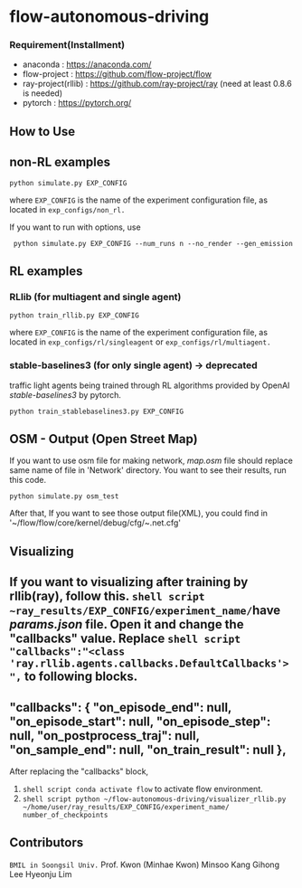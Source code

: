# flow-autonomous-driving

### Requirement(Installment)

- anaconda : https://anaconda.com/
- flow-project : https://github.com/flow-project/flow
- ray-project(rllib) : https://github.com/ray-project/ray (need at least 0.8.6 is needed)
- pytorch : https://pytorch.org/
## How to Use

## non-RL examples

```shell script
python simulate.py EXP_CONFIG
```

where `EXP_CONFIG` is the name of the experiment configuration file, as located in `exp_configs/non_rl.`

If you want to run with options, use
```shell script
 python simulate.py EXP_CONFIG --num_runs n --no_render --gen_emission
```

## RL examples

### RLlib (for multiagent and single agent)

```shell script
python train_rllib.py EXP_CONFIG
```

where `EXP_CONFIG` is the name of the experiment configuration file, as located in `exp_configs/rl/singleagent` or `exp_configs/rl/multiagent.`

### stable-baselines3 (for only single agent) -> deprecated

traffic light agents being trained through RL algorithms provided by OpenAI _stable-baselines3_ by pytorch.

```shell script
python train_stablebaselines3.py EXP_CONFIG
```

## OSM - Output (Open Street Map)

If you want to use osm file for making network, _map.osm_ file should replace same name of file in 'Network' directory.
You want to see their results, run this code.

```shell script
python simulate.py osm_test
```

After that, If you want to see those output file(XML), you could find in '~/flow/flow/core/kernel/debug/cfg/~.net.cfg'


## Visualizing
If you want to visualizing after training by rllib(ray), follow this.
```shell script ~ray_results/EXP_CONFIG/experiment_name/```have _params.json_ file.
Open it and change the "callbacks" value.
Replace ```shell script "callbacks":"<class 'ray.rllib.agents.callbacks.DefaultCallbacks'>",``` to following blocks.
---------------
"callbacks": {
    "on_episode_end": null,
    "on_episode_start": null,
    "on_episode_step": null,
    "on_postprocess_traj": null,
    "on_sample_end": null,
    "on_train_result": null
  },
---------------
After replacing the "callbacks" block, 
1. ```shell script conda activate flow``` to activate flow environment.
2. ```shell script python ~/flow-autonomous-driving/visualizer_rllib.py ~/home/user/ray_results/EXP_CONFIG/experiment_name/ number_of_checkpoints```

## Contributors
`BMIL in Soongsil Univ.`
Prof. Kwon (Minhae Kwon)
Minsoo Kang
Gihong Lee
Hyeonju Lim